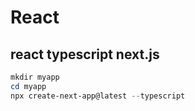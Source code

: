 # React #

## react typescript next.js ##

~~~powershell
mkdir myapp
cd myapp
npx create-next-app@latest --typescript
~~~
